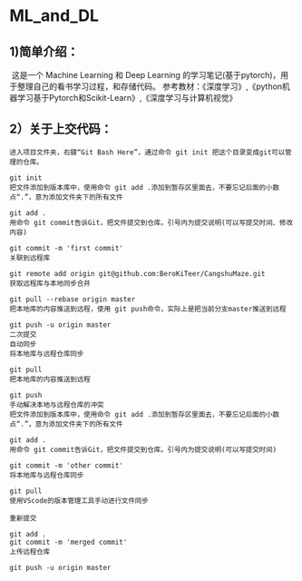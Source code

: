 # ML_and_DL

## 1)简单介绍：

​		这是一个 Machine Learning 和 Deep Learning 的学习笔记(基于pytorch)，用于整理自己的看书学习过程，和存储代码。
    参考教材：《深度学习》,《python机器学习基于Pytorch和Scikit-Learn》,《深度学习与计算机视觉》

## 2）关于上交代码：

    ​进入项目文件夹，右键“Git Bash Here”，通过命令 git init 把这个目录变成git可以管理的仓库。
    
    git init
    把文件添加到版本库中，使用命令 git add .添加到暂存区里面去，不要忘记后面的小数点“.”，意为添加文件夹下的所有文件
    
    git add .
    用命令 git commit告诉Git，把文件提交到仓库。引号内为提交说明(可以写提交时间、修改内容)
    
    git commit -m 'first commit'  
    关联到远程库
    
    git remote add origin git@github.com:BeroKiTeer/CangshuMaze.git
    获取远程库与本地同步合并
    
    git pull --rebase origin master
    把本地库的内容推送到远程，使用 git push命令，实际上是把当前分支master推送到远程
    
    git push -u origin master
    二次提交
    自动同步
    将本地库与远程仓库同步
    
    git pull
    把本地库的内容推送到远程
    
    git push
    手动解决本地与远程仓库的冲突
    把文件添加到版本库中，使用命令 git add .添加到暂存区里面去，不要忘记后面的小数点“.”，意为添加文件夹下的所有文件
    
    git add .
    用命令 git commit告诉Git，把文件提交到仓库。引号内为提交说明(可以写提交时间)
    
    git commit -m 'other commit'  
    将本地库与远程仓库同步
    
    git pull
    使用VScode的版本管理工具手动进行文件同步
    
    重新提交
    
    git add .
    git commit -m 'merged commit'  
    上传远程仓库

    git push -u origin master
